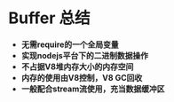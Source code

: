 # Buffer 总结

- **无需require的一个全局变量**
- **实现nodejs平台下的二进制数据操作**
- **不占据V8堆内存大小的内存空间**
- **内存的使用由V8控制，V8 GC回收**
- **一般配合stream流使用，充当数据缓冲区**

